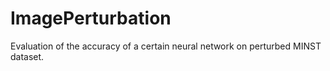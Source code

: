 # ImagePerturbation
Evaluation of the accuracy of a certain neural network on perturbed MINST dataset.
